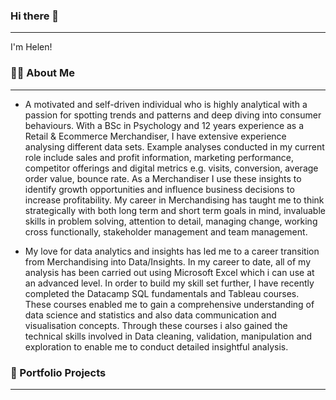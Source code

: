 ### Hi there 👋 

*** 
I'm Helen!

### 👩‍💻 About Me

***

  * A motivated and self-driven individual who is highly analytical with a passion for spotting trends and patterns and deep diving into consumer    behaviours. With a BSc in Psychology and 12 years experience as a Retail & Ecommerce Merchandiser, I have extensive experience analysing different data sets. Example analyses conducted in my current role include sales and profit information, marketing performance, competitor offerings and digital metrics e.g. visits, conversion, average order value, bounce rate. As a Merchandiser I use these insights to identify growth opportunities and influence business decisions to increase profitability. My career in Merchandising has taught me to think strategically with both long term and short term goals in mind, invaluable skills in problem solving, attention to detail, managing change, working cross functionally, stakeholder management and team management.

   
  * My love for data analytics and insights has led me to a career transition from Merchandising into Data/Insights. In my career to date, all of my analysis has been carried out using Microsoft Excel which i can use at an advanced level. In order to build my skill set further, I have recently completed the Datacamp SQL fundamentals and Tableau courses. These courses enabled me to gain a comprehensive understanding of data science and statistics and also data communication and visualisation concepts. Through these courses i also gained the technical skills involved in Data cleaning, validation, manipulation and exploration to enable me to conduct detailed insightful analysis.
  
  

### 📁 Portfolio Projects

***







<!--
**HelenOffredi/HelenOffredi** is a ✨ _special_ ✨ repository because its `README.md` (this file) appears on your GitHub profile.

Here are some ideas to get you started:

- 🔭 I’m currently working on ...
- 🌱 I’m currently learning ...
- 👯 I’m looking to collaborate on ...
- 🤔 I’m looking for help with ...
- 💬 Ask me about ...
- 📫 How to reach me: ...
- 😄 Pronouns: ...
- ⚡ Fun fact: ...
-->
